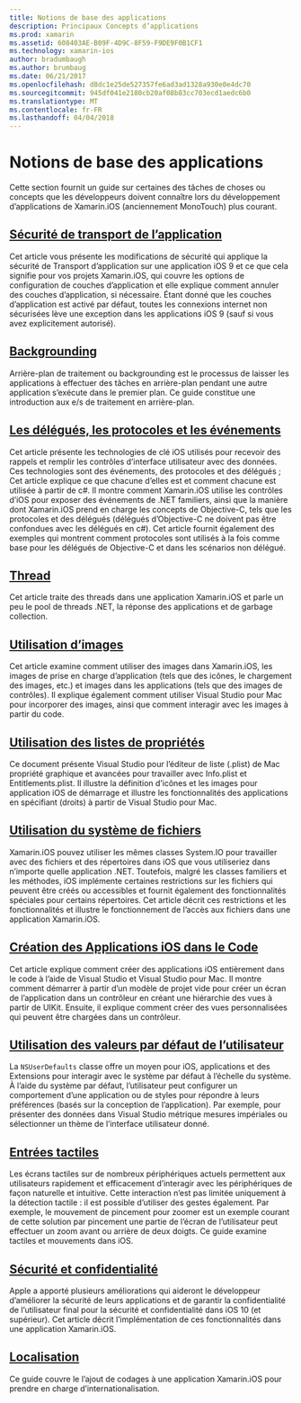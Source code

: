 ```yaml
---
title: Notions de base des applications
description: Principaux Concepts d’applications
ms.prod: xamarin
ms.assetid: 608403AE-B09F-4D9C-8F59-F9DE9F0B1CF1
ms.technology: xamarin-ios
author: bradumbaugh
ms.author: brumbaug
ms.date: 06/21/2017
ms.openlocfilehash: d8dc1e25de527357fe6ad3ad1328a930e0e4dc70
ms.sourcegitcommit: 945df041e2180cb20af08b83cc703ecd1aedc6b0
ms.translationtype: MT
ms.contentlocale: fr-FR
ms.lasthandoff: 04/04/2018
---
```

# <a name="application-fundamentals"></a>Notions de base des applications

Cette section fournit un guide sur certaines des tâches de choses ou concepts que les développeurs doivent connaître lors du développement d’applications de Xamarin.iOS (anciennement MonoTouch) plus courant.

## <a name="app-transport-securityiosapp-fundamentalsatsmd"></a>[Sécurité de transport de l’application](~/ios/app-fundamentals/ats.md)

Cet article vous présente les modifications de sécurité qui applique la sécurité de Transport d’application sur une application iOS 9 et ce que cela signifie pour vos projets Xamarin.iOS, qui couvre les options de configuration de couches d’application et elle explique comment annuler des couches d’application, si nécessaire. Étant donné que les couches d’application est activé par défaut, toutes les connexions internet non sécurisées lève une exception dans les applications iOS 9 (sauf si vous avez explicitement autorisé).


## <a name="backgroundingiosapp-fundamentalsbackgroundingindexmd"></a>[Backgrounding](~/ios/app-fundamentals/backgrounding/index.md)

Arrière-plan de traitement ou backgrounding est le processus de laisser les applications à effectuer des tâches en arrière-plan pendant une autre application s’exécute dans le premier plan. Ce guide constitue une introduction aux e/s de traitement en arrière-plan.


## <a name="events-protocols-and-delegatesiosapp-fundamentalsdelegates-protocols-and-eventsmd"></a>[Les délégués, les protocoles et les événements](~/ios/app-fundamentals/delegates-protocols-and-events.md)

Cet article présente les technologies de clé iOS utilisés pour recevoir des rappels et remplir les contrôles d’interface utilisateur avec des données. Ces technologies sont des événements, des protocoles et des délégués ; Cet article explique ce que chacune d’elles est et comment chacune est utilisée à partir de c#. Il montre comment Xamarin.iOS utilise les contrôles d’iOS pour exposer des événements de .NET familiers, ainsi que la manière dont Xamarin.iOS prend en charge les concepts de Objective-C, tels que les protocoles et des délégués (délégués d’Objective-C ne doivent pas être confondues avec les délégués en c#). Cet article fournit également des exemples qui montrent comment protocoles sont utilisés à la fois comme base pour les délégués de Objective-C et dans les scénarios non délégué.

## <a name="threadingiosapp-fundamentalsthreadingmd"></a>[Thread](~/ios/app-fundamentals/threading.md)

Cet article traite des threads dans une application Xamarin.iOS et parle un peu le pool de threads .NET, la réponse des applications et de garbage collection.&nbsp;

## <a name="working-with-imagesiosapp-fundamentalsimages-iconsindexmd"></a>[Utilisation d’images](~/ios/app-fundamentals/images-icons/index.md)

Cet article examine comment utiliser des images dans Xamarin.iOS, les images de prise en charge d’application (tels que des icônes, le chargement des images, etc.) et images dans les applications (tels que des images de contrôles). Il explique également comment utiliser Visual Studio pour Mac pour incorporer des images, ainsi que comment interagir avec les images à partir du code.

## <a name="working-with-property-listsiosapp-fundamentalsindexmd"></a>[Utilisation des listes de propriétés](~/ios/app-fundamentals/index.md)

Ce document présente Visual Studio pour l’éditeur de liste (.plist) de Mac propriété graphique et avancées pour travailler avec Info.plist et Entitlements.plist. Il illustre la définition d’icônes et les images pour application iOS de démarrage et illustre les fonctionnalités des applications en spécifiant (droits) à partir de Visual Studio pour Mac.

## <a name="working-with-the-file-systemiosapp-fundamentalsfile-systemmd"></a>[Utilisation du système de fichiers](~/ios/app-fundamentals/file-system.md)

Xamarin.iOS pouvez utiliser les mêmes classes System.IO pour travailler avec des fichiers et des répertoires dans iOS que vous utiliseriez dans n’importe quelle application .NET. Toutefois, malgré les classes familiers et les méthodes, iOS implémente certaines restrictions sur les fichiers qui peuvent être créés ou accessibles et fournit également des fonctionnalités spéciales pour certains répertoires. Cet article décrit ces restrictions et les fonctionnalités et illustre le fonctionnement de l’accès aux fichiers dans une application Xamarin.iOS.

## <a name="creating-ios-applications-in-codeiosapp-fundamentalsios-code-onlymd"></a>[Création des Applications iOS dans le Code](~/ios/app-fundamentals/ios-code-only.md)

Cet article explique comment créer des applications iOS entièrement dans le code à l’aide de Visual Studio et Visual Studio pour Mac. Il montre comment démarrer à partir d’un modèle de projet vide pour créer un écran de l’application dans un contrôleur en créant une hiérarchie des vues à partir de UIKit. Ensuite, il explique comment créer des vues personnalisées qui peuvent être chargées dans un contrôleur.

## <a name="working-with-user-defaultsiosapp-fundamentalsuser-defaultsmd"></a>[Utilisation des valeurs par défaut de l’utilisateur](~/ios/app-fundamentals/user-defaults.md)

La `NSUserDefaults` classe offre un moyen pour iOS, applications et des Extensions pour interagir avec le système par défaut à l’échelle du système. À l’aide du système par défaut, l’utilisateur peut configurer un comportement d’une application ou de styles pour répondre à leurs préférences (basés sur la conception de l’application). Par exemple, pour présenter des données dans Visual Studio métrique mesures impériales ou sélectionner un thème de l’interface utilisateur donné.

## <a name="touchiosapp-fundamentalstouchindexmd"></a>[Entrées tactiles](~/ios/app-fundamentals/touch/index.md)

Les écrans tactiles sur de nombreux périphériques actuels permettent aux utilisateurs rapidement et efficacement d’interagir avec les périphériques de façon naturelle et intuitive. Cette interaction n’est pas limitée uniquement à la détection tactile : il est possible d’utiliser des gestes également. Par exemple, le mouvement de pincement pour zoomer est un exemple courant de cette solution par pincement une partie de l’écran de l’utilisateur peut effectuer un zoom avant ou arrière de deux doigts. Ce guide examine tactiles et mouvements dans iOS.

## <a name="working-with-security-and-privacyiosapp-fundamentalssecurity-privacymd"></a>[Sécurité et confidentialité](~/ios/app-fundamentals/security-privacy.md)

Apple a apporté plusieurs améliorations qui aideront le développeur d’améliorer la sécurité de leurs applications et de garantir la confidentialité de l’utilisateur final pour la sécurité et confidentialité dans iOS 10 (et supérieur). Cet article décrit l’implémentation de ces fonctionnalités dans une application Xamarin.iOS.

##  <a name="localizationiosapp-fundamentalslocalizationindexmd"></a>[Localisation](~/ios/app-fundamentals/localization/index.md)

Ce guide couvre le l’ajout de codages à une application Xamarin.iOS pour prendre en charge d’internationalisation.